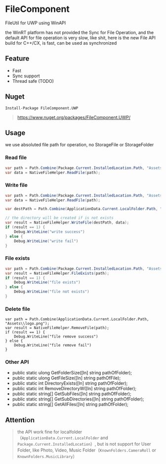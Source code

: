 # FileComponent
FileUtil for UWP using WinAPI

the WinRT platform has not provided the Sync for File Operation, and the default API for file operation is very slow, like shit, here is the new File API build for C++/CX, is fast, can be used as synchronized

## Feature
* Fast
* Sync support
* Thread safe (TODO)

## Nuget
```
Install-Package FileComponent.UWP
```
> https://www.nuget.org/packages/FileComponent.UWP/

## Usage
we use absoluted file path for operation, no StorageFile or StorageFolder

### Read file
```cs
var path = Path.Combine(Package.Current.InstalledLocation.Path, "Assets\\logo.png");
var data = NativeFileHelper.ReadFile(path);
```

### Write file
```cs
var path = Path.Combine(Package.Current.InstalledLocation.Path, "Assets\\logo.png");
var data = NativeFileHelper.ReadFile(path);

var destPath = Path.Combine(ApplicationData.Current.LocalFolder.Path, "Assets\\logo.png");

// the directory will be created if is not exists
var result = NativeFileHelper.WriteFile(destPath, data);
if (result == 1) {
    Debug.WriteLine("write success")
} else {
    Debug.WriteLine("write fail")
}
```

### File exists
```cs
var path = Path.Combine(Package.Current.InstalledLocation.Path, "Assets\\logo.png");
var result = NativeFileHelper.FileExists(path);
if (result == 1) {
    Debug.WriteLine("file exists")
} else {
    Debug.WriteLine("file not exists")
}
```
### Delete file
```
var path = Path.Combine(ApplicationData.Current.LocalFolder.Path, "Assets\\logo.png");
var result = NativeFileHelper.RemoveFile(path);
if (result == 1) {
    Debug.WriteLine("file remove success")
} else {
    Debug.WriteLine("file remove fail")
}
```

### Other API
* public static ulong GetFolderSize([In] string pathOfFolder);
* public static ulong GetFileSize([In] string pathOfFile);
* public static int DirectoryExists([In] string pathOfFolder);
* public static int RemoveDirectoryW([In] string pathOfFolder);
* public static string[] GetSubFiles([In] string pathOfFolder);
* public static string[] GetSubDirectories([In] string pathOfFolder);
* public static string[] GetAllFiles([In] string pathOfFolder);

## Attention
> the API work fine for localfolder（`ApplicationData.Current.LocalFolder` and `Package.Current.InstalledLocation`）, but is not support for User Folder, like Photo, Video, Music Folder（`KnownFolders.CameraRoll` or `KnownFolders.MusicLibrary`）
